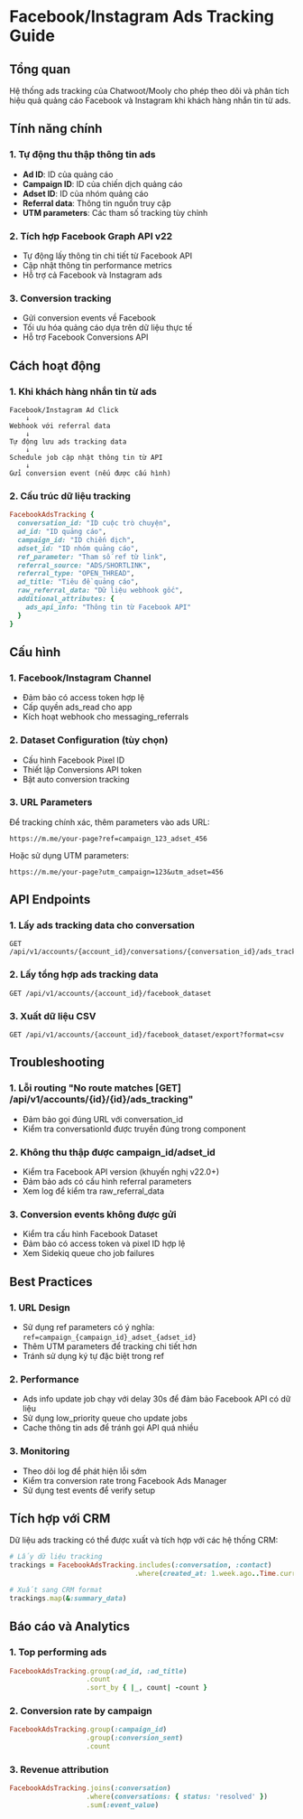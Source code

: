 # Facebook/Instagram Ads Tracking Guide

## Tổng quan

Hệ thống ads tracking của Chatwoot/Mooly cho phép theo dõi và phân tích hiệu quả quảng cáo Facebook và Instagram khi khách hàng nhắn tin từ ads.

## Tính năng chính

### 1. Tự động thu thập thông tin ads
- **Ad ID**: ID của quảng cáo
- **Campaign ID**: ID của chiến dịch quảng cáo
- **Adset ID**: ID của nhóm quảng cáo
- **Referral data**: Thông tin nguồn truy cập
- **UTM parameters**: Các tham số tracking tùy chỉnh

### 2. Tích hợp Facebook Graph API v22
- Tự động lấy thông tin chi tiết từ Facebook API
- Cập nhật thông tin performance metrics
- Hỗ trợ cả Facebook và Instagram ads

### 3. Conversion tracking
- Gửi conversion events về Facebook
- Tối ưu hóa quảng cáo dựa trên dữ liệu thực tế
- Hỗ trợ Facebook Conversions API

## Cách hoạt động

### 1. Khi khách hàng nhắn tin từ ads

```
Facebook/Instagram Ad Click
    ↓
Webhook với referral data
    ↓
Tự động lưu ads tracking data
    ↓
Schedule job cập nhật thông tin từ API
    ↓
Gửi conversion event (nếu được cấu hình)
```

### 2. Cấu trúc dữ liệu tracking

```ruby
FacebookAdsTracking {
  conversation_id: "ID cuộc trò chuyện",
  ad_id: "ID quảng cáo",
  campaign_id: "ID chiến dịch", 
  adset_id: "ID nhóm quảng cáo",
  ref_parameter: "Tham số ref từ link",
  referral_source: "ADS/SHORTLINK",
  referral_type: "OPEN_THREAD",
  ad_title: "Tiêu đề quảng cáo",
  raw_referral_data: "Dữ liệu webhook gốc",
  additional_attributes: {
    ads_api_info: "Thông tin từ Facebook API"
  }
}
```

## Cấu hình

### 1. Facebook/Instagram Channel
- Đảm bảo có access token hợp lệ
- Cấp quyền ads_read cho app
- Kích hoạt webhook cho messaging_referrals

### 2. Dataset Configuration (tùy chọn)
- Cấu hình Facebook Pixel ID
- Thiết lập Conversions API token
- Bật auto conversion tracking

### 3. URL Parameters
Để tracking chính xác, thêm parameters vào ads URL:

```
https://m.me/your-page?ref=campaign_123_adset_456
```

Hoặc sử dụng UTM parameters:
```
https://m.me/your-page?utm_campaign=123&utm_adset=456
```

## API Endpoints

### 1. Lấy ads tracking data cho conversation
```
GET /api/v1/accounts/{account_id}/conversations/{conversation_id}/ads_tracking
```

### 2. Lấy tổng hợp ads tracking data
```
GET /api/v1/accounts/{account_id}/facebook_dataset
```

### 3. Xuất dữ liệu CSV
```
GET /api/v1/accounts/{account_id}/facebook_dataset/export?format=csv
```

## Troubleshooting

### 1. Lỗi routing "No route matches [GET] /api/v1/accounts/{id}/{id}/ads_tracking"
- Đảm bảo gọi đúng URL với conversation_id
- Kiểm tra conversationId được truyền đúng trong component

### 2. Không thu thập được campaign_id/adset_id
- Kiểm tra Facebook API version (khuyến nghị v22.0+)
- Đảm bảo ads có cấu hình referral parameters
- Xem log để kiểm tra raw_referral_data

### 3. Conversion events không được gửi
- Kiểm tra cấu hình Facebook Dataset
- Đảm bảo có access token và pixel ID hợp lệ
- Xem Sidekiq queue cho job failures

## Best Practices

### 1. URL Design
- Sử dụng ref parameters có ý nghĩa: `ref=campaign_{campaign_id}_adset_{adset_id}`
- Thêm UTM parameters để tracking chi tiết hơn
- Tránh sử dụng ký tự đặc biệt trong ref

### 2. Performance
- Ads info update job chạy với delay 30s để đảm bảo Facebook API có dữ liệu
- Sử dụng low_priority queue cho update jobs
- Cache thông tin ads để tránh gọi API quá nhiều

### 3. Monitoring
- Theo dõi log để phát hiện lỗi sớm
- Kiểm tra conversion rate trong Facebook Ads Manager
- Sử dụng test events để verify setup

## Tích hợp với CRM

Dữ liệu ads tracking có thể được xuất và tích hợp với các hệ thống CRM:

```ruby
# Lấy dữ liệu tracking
trackings = FacebookAdsTracking.includes(:conversation, :contact)
                               .where(created_at: 1.week.ago..Time.current)

# Xuất sang CRM format
trackings.map(&:summary_data)
```

## Báo cáo và Analytics

### 1. Top performing ads
```ruby
FacebookAdsTracking.group(:ad_id, :ad_title)
                   .count
                   .sort_by { |_, count| -count }
```

### 2. Conversion rate by campaign
```ruby
FacebookAdsTracking.group(:campaign_id)
                   .group(:conversion_sent)
                   .count
```

### 3. Revenue attribution
```ruby
FacebookAdsTracking.joins(:conversation)
                   .where(conversations: { status: 'resolved' })
                   .sum(:event_value)
```
